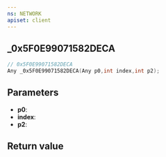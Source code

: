 ```yaml
---
ns: NETWORK
apiset: client
---
```

## _0x5F0E99071582DECA

```c
// 0x5F0E99071582DECA
Any _0x5F0E99071582DECA(Any p0,int index,int p2);
```


## Parameters
* **p0**:
* **index**:
* **p2**:

## Return value

